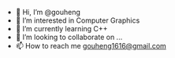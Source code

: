 - 👋 Hi, I’m @gouheng
- 👀 I’m interested in Computer Graphics
- 🌱 I’m currently learning C++
- 💞️ I’m looking to collaborate on ...
- 📫 How to reach me gouheng1616@gmail.com

<!---
gouheng/gouheng is a ✨ special ✨ repository because its `README.md` (this file) appears on your GitHub profile.
You can click the Preview link to take a look at your changes.
--->
